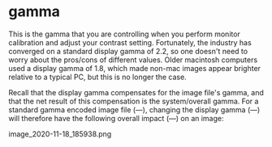 # gamma

This is the gamma that you are controlling when you perform monitor calibration and adjust your contrast setting. Fortunately, the industry has converged on a standard display gamma of 2.2, so one doesn't need to worry about the pros/cons of different values. Older macintosh computers used a display gamma of 1.8, which made non-mac images appear brighter relative to a typical PC, but this is no longer the case.

Recall that the display gamma compensates for the image file's gamma, and that the net result of this compensation is the system/overall gamma. For a standard gamma encoded image file (—), changing the display gamma (—) will therefore have the following overall impact (—) on an image:

image_2020-11-18_185938.png
